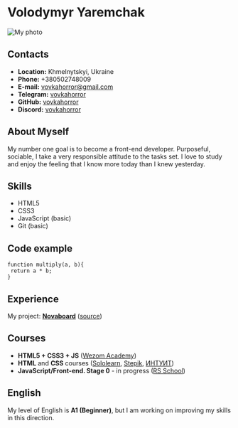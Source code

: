 # Volodymyr Yaremchak
![My photo](https://i.ibb.co/jhqk3sD/1654098515943.jpg)

## Contacts
* **Location:** Khmelnytskyi, Ukraine
* **Phone:** +380502748009
* **E-mail:** vovkahorror@gmail.com
* **Telegram:** [vovkahorror](https://t.me/vovkahorror)
* **GitHub:** [vovkahorror](https://github.com/vovkahorror)
* **Discord:** [vovkahorror](https://discord.com/users/vovkahorror/)

## About Myself
My number one goal is to become a front-end developer.
Purposeful, sociable, I take a very responsible attitude to the tasks set.
I love to study and enjoy the feeling that I know more today than I knew yesterday.

## Skills
* HTML5
* CSS3
* JavaScript (basic)
* Git (basic)

## Code example
```
function multiply(a, b){
 return a * b;
}
```

## Experience
My project: **[Novaboard](https://vovkahorror.github.io/exam/)** ([source](https://github.com/vovkahorror/exam))

## Courses
* **HTML5 + CSS3 + JS** ([Wezom Academy](https://wezom.academy/))
* **HTML** and **CSS** courses ([Sololearn](https://www.sololearn.com/), [Stepik](https://stepik.org/), [ИНТУИТ](https://intuit.ru/))
* **JavaScript/Front-end. Stage 0** - in progress ([RS School](https://rs.school/))

## English
My level of English is **A1 (Beginner)**, but I am working on improving my skills in this direction.
